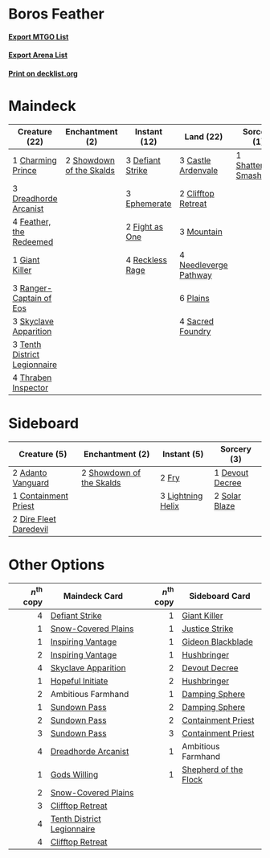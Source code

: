 # Boros Feather

#### [Export MTGO List](../collection/Boros%20Feather/Boros%20Feather.txt)
#### [Export Arena List](../collection/Boros%20Feather/Boros%20Feather_arena.txt)
#### [Print on decklist.org](http://decklist.org/?deckmain=1%09Ambitious%20Farmhand%0A3%09Castle%20Ardenvale%0A1%09Charming%20Prince%0A2%09Clifftop%20Retreat%0A3%09Defiant%20Strike%0A3%09Dreadhorde%20Arcanist%0A3%09Ephemerate%0A4%09Feather,%20the%20Redeemed%0A2%09Fight%20as%20One%0A1%09Giant%20Killer%0A3%09Mountain%0A4%09Needleverge%20Pathway%0A6%09Plains%0A3%09Ranger-Captain%20of%20Eos%0A4%09Reckless%20Rage%0A4%09Sacred%20Foundry%0A1%09Shatterskull%20Smashing%0A2%09Showdown%20of%20the%20Skalds%0A3%09Skyclave%20Apparition%0A3%09Tenth%20District%20Legionnaire%0A4%09Thraben%20Inspector&deckside=2%09Adanto%20Vanguard%0A1%09Containment%20Priest%0A1%09Devout%20Decree%0A2%09Dire%20Fleet%20Daredevil%0A2%09Fry%0A3%09Lightning%20Helix%0A2%09Showdown%20of%20the%20Skalds%0A2%09Solar%20Blaze)
# Maindeck

|                                             Creature (22)                                             |                                          Enchantment (2)                                          |                                       Instant (12)                                        |                                           Land (22)                                            |                                           Sorcery (1)                                            |    Unknown (1)     |
|-------------------------------------------------------------------------------------------------------|---------------------------------------------------------------------------------------------------|-------------------------------------------------------------------------------------------|------------------------------------------------------------------------------------------------|--------------------------------------------------------------------------------------------------|--------------------|
|1 [Charming Prince](http://gatherer.wizards.com/Pages/Card/Details.aspx?multiverseid=472970)           |2 [Showdown of the Skalds](http://gatherer.wizards.com/Pages/Card/Details.aspx?multiverseid=503845)|3 [Defiant Strike](http://gatherer.wizards.com/Pages/Card/Details.aspx?multiverseid=386515)|3 [Castle Ardenvale](http://gatherer.wizards.com/Pages/Card/Details.aspx?multiverseid=473200)   |1 [Shatterskull Smashing](http://gatherer.wizards.com/Pages/Card/Details.aspx?multiverseid=491802)|1 Ambitious Farmhand|
|3 [Dreadhorde Arcanist](http://gatherer.wizards.com/Pages/Card/Details.aspx?multiverseid=461052)       |                                                                                                   |3 [Ephemerate](http://gatherer.wizards.com/Pages/Card/Details.aspx?multiverseid=463956)    |2 [Clifftop Retreat](http://gatherer.wizards.com/Pages/Card/Details.aspx?multiverseid=443127)   |                                                                                                  |                    |
|4 [Feather, the Redeemed](http://gatherer.wizards.com/Pages/Card/Details.aspx?multiverseid=461124)     |                                                                                                   |2 [Fight as One](http://gatherer.wizards.com/Pages/Card/Details.aspx?multiverseid=479532)  |3 [Mountain](http://gatherer.wizards.com/Pages/Card/Details.aspx?multiverseid=439859)           |                                                                                                  |                    |
|1 [Giant Killer](http://gatherer.wizards.com/Pages/Card/Details.aspx?multiverseid=472976)              |                                                                                                   |4 [Reckless Rage](http://gatherer.wizards.com/Pages/Card/Details.aspx?multiverseid=439767) |4 [Needleverge Pathway](http://gatherer.wizards.com/Pages/Card/Details.aspx?multiverseid=491918)|                                                                                                  |                    |
|3 [Ranger-Captain of Eos](http://gatherer.wizards.com/Pages/Card/Details.aspx?multiverseid=463970)     |                                                                                                   |                                                                                           |6 [Plains](http://gatherer.wizards.com/Pages/Card/Details.aspx?multiverseid=439856)             |                                                                                                  |                    |
|3 [Skyclave Apparition](http://gatherer.wizards.com/Pages/Card/Details.aspx?multiverseid=495603)       |                                                                                                   |                                                                                           |4 [Sacred Foundry](http://gatherer.wizards.com/Pages/Card/Details.aspx?multiverseid=405106)     |                                                                                                  |                    |
|3 [Tenth District Legionnaire](http://gatherer.wizards.com/Pages/Card/Details.aspx?multiverseid=461149)|                                                                                                   |                                                                                           |                                                                                                |                                                                                                  |                    |
|4 [Thraben Inspector](http://gatherer.wizards.com/Pages/Card/Details.aspx?multiverseid=409784)         |                                                                                                   |                                                                                           |                                                                                                |                                                                                                  |                    |


# Sideboard

|                                          Creature (5)                                           |                                          Enchantment (2)                                          |                                        Instant (5)                                         |                                       Sorcery (3)                                        |
|-------------------------------------------------------------------------------------------------|---------------------------------------------------------------------------------------------------|--------------------------------------------------------------------------------------------|------------------------------------------------------------------------------------------|
|2 [Adanto Vanguard](http://gatherer.wizards.com/Pages/Card/Details.aspx?multiverseid=435152)     |2 [Showdown of the Skalds](http://gatherer.wizards.com/Pages/Card/Details.aspx?multiverseid=503845)|2 [Fry](http://gatherer.wizards.com/Pages/Card/Details.aspx?multiverseid=466894)            |1 [Devout Decree](http://gatherer.wizards.com/Pages/Card/Details.aspx?multiverseid=466767)|
|1 [Containment Priest](http://gatherer.wizards.com/Pages/Card/Details.aspx?multiverseid=389470)  |                                                                                                   |3 [Lightning Helix](http://gatherer.wizards.com/Pages/Card/Details.aspx?multiverseid=249386)|2 [Solar Blaze](http://gatherer.wizards.com/Pages/Card/Details.aspx?multiverseid=461143)  |
|2 [Dire Fleet Daredevil](http://gatherer.wizards.com/Pages/Card/Details.aspx?multiverseid=439756)|                                                                                                   |                                                                                            |                                                                                          |


# Other Options

|*n*<sup>th</sup> copy|                                            Maindeck Card                                            |*n*<sup>th</sup> copy|                                         Sideboard Card                                         |
|--------------------:|-----------------------------------------------------------------------------------------------------|--------------------:|------------------------------------------------------------------------------------------------|
|                    4|[Defiant Strike](http://gatherer.wizards.com/Pages/Card/Details.aspx?multiverseid=386515)            |                    1|[Giant Killer](http://gatherer.wizards.com/Pages/Card/Details.aspx?multiverseid=472976)         |
|                    1|[Snow-Covered Plains](http://gatherer.wizards.com/Pages/Card/Details.aspx?multiverseid=121267)       |                    1|[Justice Strike](http://gatherer.wizards.com/Pages/Card/Details.aspx?multiverseid=452932)       |
|                    1|[Inspiring Vantage](http://gatherer.wizards.com/Pages/Card/Details.aspx?multiverseid=417819)         |                    1|[Gideon Blackblade](http://gatherer.wizards.com/Pages/Card/Details.aspx?multiverseid=463943)    |
|                    2|[Inspiring Vantage](http://gatherer.wizards.com/Pages/Card/Details.aspx?multiverseid=417819)         |                    1|[Hushbringer](http://gatherer.wizards.com/Pages/Card/Details.aspx?multiverseid=472980)          |
|                    4|[Skyclave Apparition](http://gatherer.wizards.com/Pages/Card/Details.aspx?multiverseid=495603)       |                    2|[Devout Decree](http://gatherer.wizards.com/Pages/Card/Details.aspx?multiverseid=466767)        |
|                    1|[Hopeful Initiate](http://gatherer.wizards.com/Pages/Card/Details.aspx?multiverseid=540850)          |                    2|[Hushbringer](http://gatherer.wizards.com/Pages/Card/Details.aspx?multiverseid=472980)          |
|                    2|Ambitious Farmhand                                                                                   |                    1|[Damping Sphere](http://gatherer.wizards.com/Pages/Card/Details.aspx?multiverseid=443101)       |
|                    1|[Sundown Pass](http://gatherer.wizards.com/Pages/Card/Details.aspx?multiverseid=541142)              |                    2|[Damping Sphere](http://gatherer.wizards.com/Pages/Card/Details.aspx?multiverseid=443101)       |
|                    2|[Sundown Pass](http://gatherer.wizards.com/Pages/Card/Details.aspx?multiverseid=541142)              |                    2|[Containment Priest](http://gatherer.wizards.com/Pages/Card/Details.aspx?multiverseid=389470)   |
|                    3|[Sundown Pass](http://gatherer.wizards.com/Pages/Card/Details.aspx?multiverseid=541142)              |                    3|[Containment Priest](http://gatherer.wizards.com/Pages/Card/Details.aspx?multiverseid=389470)   |
|                    4|[Dreadhorde Arcanist](http://gatherer.wizards.com/Pages/Card/Details.aspx?multiverseid=461052)       |                    1|Ambitious Farmhand                                                                              |
|                    1|[Gods Willing](http://gatherer.wizards.com/Pages/Card/Details.aspx?multiverseid=442005)              |                    1|[Shepherd of the Flock](http://gatherer.wizards.com/Pages/Card/Details.aspx?multiverseid=472990)|
|                    2|[Snow-Covered Plains](http://gatherer.wizards.com/Pages/Card/Details.aspx?multiverseid=121267)       |                     |                                                                                                |
|                    3|[Clifftop Retreat](http://gatherer.wizards.com/Pages/Card/Details.aspx?multiverseid=443127)          |                     |                                                                                                |
|                    4|[Tenth District Legionnaire](http://gatherer.wizards.com/Pages/Card/Details.aspx?multiverseid=461149)|                     |                                                                                                |
|                    4|[Clifftop Retreat](http://gatherer.wizards.com/Pages/Card/Details.aspx?multiverseid=443127)          |                     |                                                                                                |

